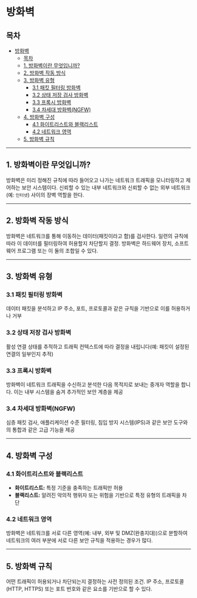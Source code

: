 # 방화벽

## 목차
- [방화벽](#방화벽)
  - [목차](#목차)
  - [1. 방화벽이란 무엇입니까?](#1-방화벽이란-무엇입니까)
  - [2. 방화벽 작동 방식](#2-방화벽-작동-방식)
  - [3. 방화벽 유형](#3-방화벽-유형)
    - [3.1 패킷 필터링 방화벽](#31-패킷-필터링-방화벽)
    - [3.2 상태 저장 검사 방화벽](#32-상태-저장-검사-방화벽)
    - [3.3 프록시 방화벽](#33-프록시-방화벽)
    - [3.4 차세대 방화벽(NGFW)](#34-차세대-방화벽ngfw)
  - [4. 방화벽 구성](#4-방화벽-구성)
    - [4.1 화이트리스트와 블랙리스트](#41-화이트리스트와-블랙리스트)
    - [4.2 네트워크 영역](#42-네트워크-영역)
  - [5. 방화벽 규칙](#5-방화벽-규칙)

---

## 1. 방화벽이란 무엇입니까?
방화벽은 미리 정해진 규칙에 따라 들어오고 나가는 네트워크 트래픽을 모니터링하고 제어하는 ​​보안 시스템이다. 
신뢰할 수 있는 내부 네트워크와 신뢰할 수 없는 외부 네트워크(예: `인터넷`) 사이의 장벽 역할을 한다.

---

## 2. 방화벽 작동 방식
방화벽은 네트워크를 통해 이동하는 데이터(패킷이라고 함)를 검사한다.
일련의 규칙에 따라 이 데이터를 필터링하여 허용할지 차단할지 결정. 
방화벽은 하드웨어 장치, 소프트웨어 프로그램 또는 이 둘의 조합일 수 있다.

---

## 3. 방화벽 유형

### 3.1 패킷 필터링 방화벽
데이터 패킷을 분석하고 IP 주소, 포트, 프로토콜과 같은 규칙을 기반으로 이를 허용하거나 거부

### 3.2 상태 저장 검사 방화벽
활성 연결 상태를 추적하고 트래픽 컨텍스트에 따라 결정을 내립니다(예: 패킷이 설정된 연결의 일부인지 추적)

### 3.3 프록시 방화벽
방화벽이 네트워크 트래픽을 수신하고 분석한 다음 목적지로 보내는 중개자 역할을 합니다. 이는 내부 시스템을 숨겨 추가적인 보안 계층을 제공

### 3.4 차세대 방화벽(NGFW)
심층 패킷 검사, 애플리케이션 수준 필터링, 침입 방지 시스템(IPS)과 같은 보안 도구와의 통합과 같은 고급 기능을 제공

---

## 4. 방화벽 구성

### 4.1 화이트리스트와 블랙리스트
- **화이트리스트:** 특정 기준을 충족하는 트래픽만 허용
- **블랙리스트:** 알려진 악의적 행위자 또는 위험을 기반으로 특정 유형의 트래픽을 차단

### 4.2 네트워크 영역
방화벽은 네트워크를 서로 다른 영역(예: 내부, 외부 및 DMZ(완충지대))으로 분할하여 네트워크의 여러 부분에 서로 다른 보안 규칙을 적용하는 경우가 많다.

---

## 5. 방화벽 규칙
어떤 트래픽이 허용되거나 차단되는지 결정하는 사전 정의된 조건.
IP 주소, 프로토콜(HTTP, HTTPS) 또는 포트 번호와 같은 요소를 기반으로 할 수 있다.
